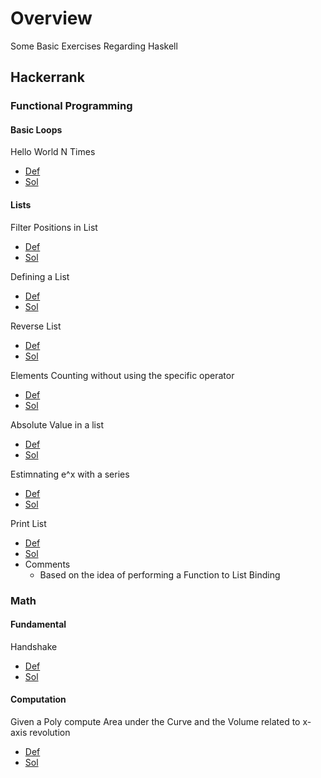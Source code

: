 
# Overview 

Some Basic Exercises Regarding Haskell 

## Hackerrank 

### Functional Programming 

#### Basic Loops 

Hello World N Times 
- [Def](https://www.hackerrank.com/challenges/fp-hello-world-n-times/problem)
- [Sol](fp_basic_loop1.hs)



#### Lists 

Filter Positions in List 
- [Def](https://www.hackerrank.com/challenges/fp-filter-positions-in-a-list/problem)
- [Sol](fp_basic_list1.hs)

Defining a List 
- [Def](https://www.hackerrank.com/challenges/fp-array-of-n-elements/problem)
- [Sol](fp_basic_list3.hs)



Reverse List 
- [Def](https://www.hackerrank.com/challenges/fp-reverse-a-list/problem)
- [Sol](fp_basic_list5.hs)

Elements Counting without using the specific operator 
- [Def](https://www.hackerrank.com/challenges/fp-list-length/problem)
- [Sol](fp_basic_list11.hs)

Absolute Value in a list 
- [Def](https://www.hackerrank.com/challenges/fp-update-list/problem)
- [Sol](fp_basic_list12.hs)

Estimnating e^x with a series 
- [Def](https://www.hackerrank.com/challenges/eval-ex/problem)
- [Sol](fp_basic_list15.hs)

Print List 
- [Def](https://www.hackerrank.com/challenges/30-loops/problem)
- [Sol](fp_basic_list21.hs)
- Comments 
  - Based on the idea of performing a Function to List Binding 



### Math 

#### Fundamental 

Handshake 
- [Def](https://www.hackerrank.com/challenges/handshake/problem)
- [Sol](fp_math_area_vol1.hs)







#### Computation 

Given a Poly compute Area under the Curve and the Volume related to x-axis revolution 
- [Def](https://www.hackerrank.com/challenges/area-under-curves-and-volume-of-revolving-a-curv/problem)
- [Sol](math_fundamentals_handshake.hs)




